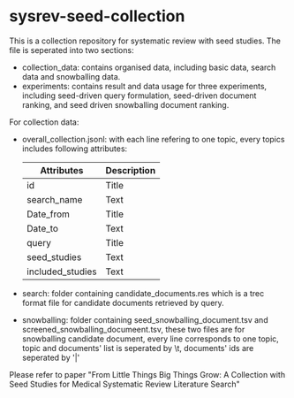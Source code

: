 # sysrev-seed-collection
This is a collection repository for systematic review with seed studies.
The file is seperated into two sections:
- collection_data: contains organised data, including basic data, search data and snowballing data.
- experiments: contains result and data usage for three experiments, including seed-driven query formulation, seed-driven document ranking, and seed driven snowballing document ranking.

For collection data:

- overall_collection.jsonl: with each line refering to one topic, every topics includes following attributes:

    | Attributes | Description |
    | --- | ----------- |
    | id | Title |
    | search_name | Text |
    | Date_from | Title |
    | Date_to | Text |
    | query | Title |
    | seed_studies | Text |
    | included_studies | Text |
- search: folder containing candidate_documents.res which is a trec format file for candidate documents retrieved by query.
- snowballing: folder containing seed_snowballing_document.tsv and screened_snowballing_documeent.tsv, these two files are for snowballing candidate document, every line corresponds to one topic, topic and documents' list is seperated by \t, documents' ids are seperated by '|'




Please refer to paper "From Little Things Big Things Grow: A Collection with Seed Studies for Medical Systematic Review Literature Search"


